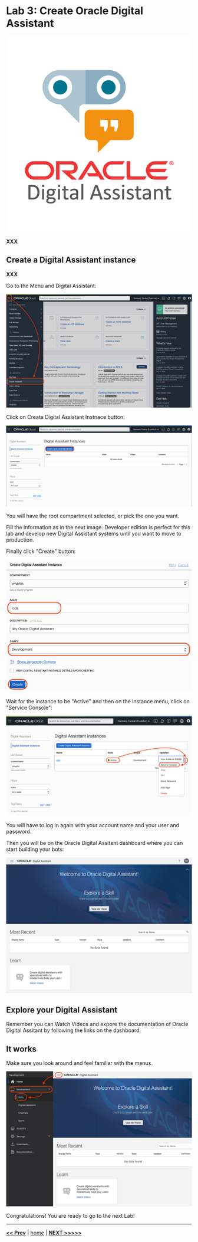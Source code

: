 # Lab 3: Create Oracle Digital Assistant

![Oracle Digital Assistant](../images/oda.webp)

**XXX**

## Create a Digital Assistant instance

**XXX**

Go to the Menu and Digital Assistant:

![ODA Menu](../images/oda_1.png)

Click on Create Digital Assistant Instnace button:

![ODA Menu](../images/oda_2.png)

You will have the root compartment selected, or pick the one you want.

Fill the information as in the next image. Developer edition is perfect for this lab and develop new Digital Assistant systems until you want to move to production.

Finally click "Create" button:

![ODA Menu](../images/oda_3.png)

Wait for the instance to be "Active" and then on the instance menu, click on "Service Console":

![ODA Menu](../images/oda_4.png)

You will have to log in again with your account name and your user and password.

Then you will be on the Oracle Digital Assitant dashboard where you can start building your bots:

![ODA Menu](../images/oda_5.png)

## Explore your Digital Assistant

Remember you can Watch Videos and expore the documentation of Oracle Digital Assitant by following the links on the dashboard.

## It works

Make sure you look around and feel familiar with the menus.

![ODA Menu](../images/oda_6.png)

Congratulations! You are ready to go to the next Lab!

---

[**<< Prev**](../lab2/README.md) | [home](../README.md) | [**NEXT >>>>>**](../lab4/README.md)
